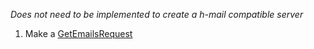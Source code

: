 *Does not need to be implemented to create a h-mail compatible server*

1. Make a [GetEmailsRequest](../generated/routes/native/get_emails/GetEmailsRequest.md)
